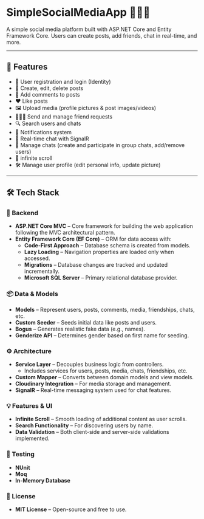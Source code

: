 # SimpleSocialMediaApp 🧑‍🤝‍🧑

A simple social media platform built with ASP.NET Core and Entity Framework Core. Users can create posts, add friends, chat in real-time, and more.

---

## 🚀 Features

- 👤 User registration and login (Identity)
- 📝 Create, edit, delete posts
- 💬 Add comments to posts
- ❤️ Like posts
- 🖼️ Upload media (profile pictures & post images/videos)
- 🧑‍🤝‍🧑 Send and manage friend requests
- 🔍 Search users and chats
- 🔔 Notifications system
- 💬 Real-time chat with SignalR
- 👥 Manage chats (create and participate in group chats, add/remove users)
- 📜 infinite scroll
- 🛠️ Manage user profile (edit personal info, update picture)

---

## 🛠️ Tech Stack

### 🧩 Backend
- **ASP.NET Core MVC** – Core framework for building the web application following the MVC architectural pattern.
- **Entity Framework Core (EF Core)** – ORM for data access with:
  - **Code-First Approach** – Database schema is created from models.
  - **Lazy Loading** – Navigation properties are loaded only when accessed.
  - **Migrations** – Database changes are tracked and updated incrementally.
  - **Microsoft SQL Server** – Primary relational database provider.

### 📦 Data & Models
- **Models** – Represent users, posts, comments, media, friendships, chats, etc.
- **Custom Seeder** – Seeds initial data like posts and users.
- **Bogus** – Generates realistic fake data (e.g., names).
- **Genderize API** – Determines gender based on first name for seeding.

### ⚙️ Architecture
- **Service Layer** – Decouples business logic from controllers.
  - Includes services for users, posts, media, chats, friendships, etc.
- **Custom Mapper** – Converts between domain models and view models.
- **Cloudinary Integration** – For media storage and management.
- **SignalR** – Real-time messaging system used for chat features.

### 💡 Features & UI
- **Infinite Scroll** – Smooth loading of additional content as user scrolls.
- **Search Functionality** – For discovering users by name.
- **Data Validation** – Both client-side and server-side validations implemented.

### 🧪 Testing
- **NUnit** 
- **Moq** 
- **In-Memory Database** 

### 📄 License
- **MIT License** – Open-source and free to use.